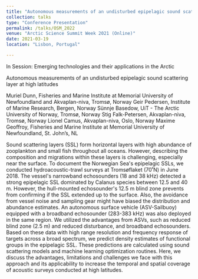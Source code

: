 ```yaml
---
title: "Autonomous measurements of an undisturbed epipelagic sound scattering layer at high latitudes"
collection: talks
type: "Conference Presentation"
permalink: /talks/OSM_2022
venue: "Arctic Science Summit Week 2021 (Online)"
date: 2021-03-19
location: "Lisbon, Portugal"

---
```


In Session: Emerging technologies and their applications in the Arctic

Autonomous measurements of an undisturbed epipelagic sound scattering layer at high latitudes

Muriel Dunn, Fisheries and Marine Institute at Memorial University of Newfoundland and Akvaplan-niva, Tromsø, Norway
Geir Pedersen, Institute of Marine Research, Bergen, Norway
Sünnje Basedow, UiT - The Arctic University of Norway, Tromsø, Norway
Stig Falk-Petersen, Akvaplan-niva, Tromsø, Norway
Lionel Camus, Akvaplan-niva, Oslo, Norway
Maxime Geoffroy, Fisheries and Marine Institute at Memorial University of Newfoundland, St. John’s, NL


Sound scattering layers (SSL) form horizontal layers with high abundance of zooplankton and small fish throughout all oceans. However, describing the composition and migrations within these layers is challenging, especially near the surface. To document the Norwegian Sea's epipelagic SSLs, we conducted hydroacoustic-trawl surveys at Tromsøflaket (70˚N) in June 2018. The vessel's narrowband echosounders (18 and 38 kHz) detected a strong epipelagic SSL dominated by Calanus species between 12.5 and 40 m. However, the hull-mounted echosounder's 12.5 m blind zone prevents from confirming if the SSL extended up to the surface. Also, the avoidance from vessel noise and sampling gear might have biased the distribution and abundance estimates. An autonomous surface vehicle (ASV-Sailbuoy) equipped with a broadband echosounder (283-383 kHz) was also deployed in the same region. We utilized the advantages from ASVs, such as reduced blind zone (2.5 m) and reduced disturbance, and broadband echosounders. Based on these data with high range resolution and frequency response of targets across a broad spectrum, we predict density estimates of functional groups in the epipelagic SSL. These predictions are calculated using sound scattering models and machine learning optimization routines. Here, we discuss the advantages, limitations and challenges we face with this approach and its applicability to increase the temporal and spatial coverage of acoustic surveys conducted at high latitudes.
